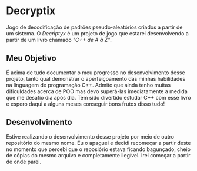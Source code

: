 # Decryptix

Jogo de decodificação de padrões pseudo-aleatórios criados a partir de um sistema. O *Decriptyx* é um projeto de jogo que estarei desenvolvendo a partir de um livro chamado *"C++ de A à Z"*.

## Meu Objetivo

É acima de tudo documentar o meu progresso no desenvolvimento desse projeto, tanto qual demonstrar o aperfeiçoamento das minhas habilidades na linguagem de programação C++. Admito que ainda tenho muitas dificuldades acerca de POO mas devo superá-las imediatamente a medida que me desafio dia após dia. Tem sido divertido estudar C++ com esse livro e espero daqui a alguns meses conseguir bons frutos disso tudo!

## Desenvolvimento

Estive realizando o desenvolvimento desse projeto por meio de outro repositório do mesmo nome. Eu o apaguei e decidi recomeçar a partir deste no momento que percebi que o reposiório estava ficando bagunçado, cheio de cópias do mesmo arquivo e completamente ilegível. Irei começar a partir de onde parei.
